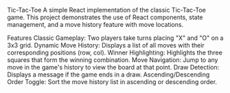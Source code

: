 Tic-Tac-Toe
A simple React implementation of the classic Tic-Tac-Toe game. This project demonstrates the use of React components, state management, and a move history feature with move locations.

Features
Classic Gameplay: Two players take turns placing "X" and "O" on a 3x3 grid.
Dynamic Move History: Displays a list of all moves with their corresponding positions (row, col).
Winner Highlighting: Highlights the three squares that form the winning combination.
Move Navigation: Jump to any move in the game's history to view the board at that point.
Draw Detection: Displays a message if the game ends in a draw.
Ascending/Descending Order Toggle: Sort the move history list in ascending or descending order.